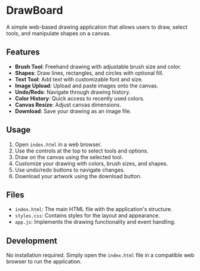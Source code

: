 # DrawBoard

A simple web-based drawing application that allows users to draw, select tools, and manipulate shapes on a canvas.

## Features

- **Brush Tool**: Freehand drawing with adjustable brush size and color.
- **Shapes**: Draw lines, rectangles, and circles with optional fill.
- **Text Tool**: Add text with customizable font and size.
- **Image Upload**: Upload and paste images onto the canvas.
- **Undo/Redo**: Navigate through drawing history.
- **Color History**: Quick access to recently used colors.
- **Canvas Resize**: Adjust canvas dimensions.
- **Download**: Save your drawing as an image file.

## Usage

1. Open `index.html` in a web browser.
2. Use the controls at the top to select tools and options.
3. Draw on the canvas using the selected tool.
4. Customize your drawing with colors, brush sizes, and shapes.
5. Use undo/redo buttons to navigate changes.
6. Download your artwork using the download button.

## Files

- `index.html`: The main HTML file with the application's structure.
- `styles.css`: Contains styles for the layout and appearance.
- `app.js`: Implements the drawing functionality and event handling.

## Development

No installation required. Simply open the `index.html` file in a compatible web browser to run the application.
